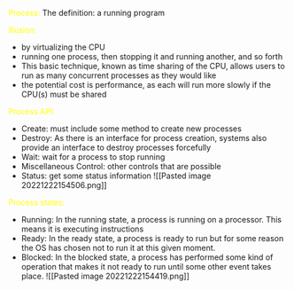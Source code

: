 
<span style="color:yellow">Process:</span>
The definition:  a running program

<span style="color:yellow">Illusion:</span>
- by virtualizing the CPU
- running one process, then stopping it and running another, and so forth
- This basic technique, known as time sharing of the CPU, allows users to run as many concurrent processes as they would like
- the potential cost is performance, as each will run more slowly if the CPU(s) must be shared

<span style="color:yellow">Process API:</span>
- Create: must include some method to create new processes
- Destroy: As there is an interface for process creation, systems also provide an interface to destroy processes forcefully
- Wait: wait for a process to stop running
- Miscellaneous Control: other controls that are possible
- Status: get some status information
![[Pasted image 20221222154506.png]]

<span style="color:yellow">Process states:</span>
- Running: In the running state, a process is running on a processor. This means it is executing instructions
- Ready: In the ready state, a process is ready to run but for some reason the OS has chosen not to run it at this given moment.
- Blocked: In the blocked state, a process has performed some kind of operation that makes it not ready to run until some other event takes place.
![[Pasted image 20221222154419.png]]


